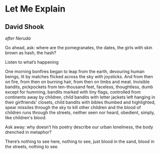 # Let Me Explain
## David Shook
_after Neruda_

Go ahead, ask: where are
the pomegranates, the dates,
the girls with skin brown as hash,
the hash?

Listen to what’s happening

One morning bonfires
began to leap from the earth,
devouring human beings,
lit by matches flicked across
the sky with joysticks.
And from then on fire,
from then on burning hair,
from then on limbs and meat.
Invisible bandits, pickpockets
from ten-thousand feet,
faceless, thoughtless, dumb
except for humming,
bandits marked with tiny flags,
controlled from continents away
by children, child bandits
with letter jackets left hanging
in their girlfriends' closets,
child bandits with bibles
thumbed and highlighted,
spear missiles through the sky to kill other children
and the blood of children runs through the streets,
neither seen nor heard, obedient,
simply, like children's blood.

Ask away: why doesn’t his poetry
describe our urban loneliness,
the body drenched in metaphor?

There’s nothing to see here,
nothing to see,
just blood in the sand,
blood in the streets,
nothing to see.